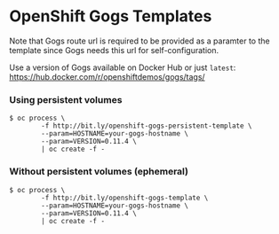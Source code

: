 OpenShift Gogs Templates
===
Note that Gogs route url is required to be provided as a paramter to the template since Gogs needs this url for self-configuration.

Use a version of Gogs available on Docker Hub or just ```latest```:
https://hub.docker.com/r/openshiftdemos/gogs/tags/

### Using persistent volumes

```
$ oc process \
        -f http://bit.ly/openshift-gogs-persistent-template \
        --param=HOSTNAME=your-gogs-hostname \
        --param=VERSION=0.11.4 \
        | oc create -f -
```

### Without persistent volumes (ephemeral)

```
$ oc process \
        -f http://bit.ly/openshift-gogs-template \
        --param=HOSTNAME=your-gogs-hostname \
        --param=VERSION=0.11.4 \
        | oc create -f -
```